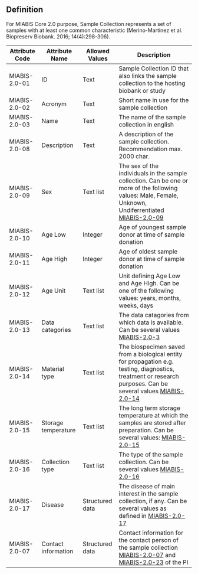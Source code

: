 ## Definition

For MIABIS Core 2.0 purpose, Sample Collection represents a set of samples with at least one common characteristic (Merino-Martinez et al. Biopreserv Biobank. 2016; 14(4):298-306).

| Attribute Code| Attribute Name| Allowed Values| Description |
|---|---|---|---|
| MIABIS-2.0-01| ID| Text| Sample Collection ID that also links the sample collection to the hosting biobank or study| 
| MIABIS-2.0-02| Acronym| Text| Short name in use for the sample collection| 
| MIABIS-2.0-03| Name| Text| The name of the sample collection in english| 
| MIABIS-2.0-08| Description| Text| A description of the sample collection. Recommendation max. 2000 char.| 
| MIABIS-2.0-09| Sex| Text list| The sex of the individuals in the sample collection. Can be one or more of the following values: Male, Female, Unknown, Undiferrentiated [MIABIS-2.0-09](https://github.com/MIABIS/miabis/wiki/Structured-data-and-lists#sex)| 
| MIABIS-2.0-10| Age Low| Integer| Age of youngest sample donor at time of sample donation| 
| MIABIS-2.0-11| Age High| Integer| Age of oldest sample donor at time of sample donation| 
| MIABIS-2.0-12| Age Unit| Text list| Unit defining Age Low and Age High. Can be one of the following values: years, months, weeks, days| 
| MIABIS-2.0-13| Data categories| Text list| The data catagories from which data is available. Can be several values [MIABIS-2.0-3](https://github.com/MIABIS/miabis/wiki/Structured-data-and-lists#data-categories)| 
| MIABIS-2.0-14| Material type| Text list| The biospecimen saved from a biological entity for propagation e.g. testing, diagnostics, treatment or research purposes. Can be several values [MIABIS-2.0-14](https://github.com/MIABIS/miabis/wiki/Structured-data-and-lists#material-type)| 
| MIABIS-2.0-15| Storage temperature| Text list| The long term storage temperature at which the samples are stored after preparation. Can be several values: [MIABIS-2.0-15](https://github.com/MIABIS/miabis/wiki/Structured-data-and-lists#storage-temperature)| 
| MIABIS-2.0-16| Collection type| Text list| The type of the sample collection. Can be several values [MIABIS-2.0-16](https://github.com/MIABIS/miabis/wiki/Structured-data-and-lists#collection-type)| 
| MIABIS-2.0-17| Disease| Structured data| The disease of main interest in the sample collection, if any. Can be several values as defined in [MIABIS-2.0-17](https://github.com/MIABIS/miabis/wiki/Structured-data-and-lists#disease)| 
| MIABIS-2.0-07| Contact information| Structured data| Contact information for the contact person of the sample collection [MIABIS-2.0-07](https://github.com/MIABIS/miabis/wiki/Structured-data-and-lists#contact-information) and [MIABIS-2.0-23](https://github.com/MIABIS/miabis/wiki/Structured-data-and-lists#researcher-information) of the PI| 